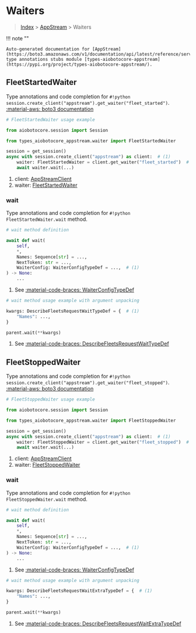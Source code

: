 # Waiters

> [Index](../README.md) > [AppStream](./README.md) > Waiters

!!! note ""

    Auto-generated documentation for [AppStream](https://boto3.amazonaws.com/v1/documentation/api/latest/reference/services/appstream.html#appstream)
    type annotations stubs module [types-aiobotocore-appstream](https://pypi.org/project/types-aiobotocore-appstream/).

## FleetStartedWaiter

Type annotations and code completion for `#!python session.create_client("appstream").get_waiter("fleet_started")`.
[:material-aws: boto3 documentation](https://boto3.amazonaws.com/v1/documentation/api/latest/reference/services/appstream/waiter/FleetStarted.html#AppStream.Waiter.FleetStarted)

```python
# FleetStartedWaiter usage example

from aiobotocore.session import Session

from types_aiobotocore_appstream.waiter import FleetStartedWaiter

session = get_session()
async with session.create_client("appstream") as client:  # (1)
    waiter: FleetStartedWaiter = client.get_waiter("fleet_started")  # (2)
    await waiter.wait(...)
```

1. client: [AppStreamClient](./client.md)
2. waiter: [FleetStartedWaiter](./waiters.md#fleetstartedwaiter)


### wait

Type annotations and code completion for `#!python FleetStartedWaiter.wait` method.

```python
# wait method definition

await def wait(
    self,
    *,
    Names: Sequence[str] = ...,
    NextToken: str = ...,
    WaiterConfig: WaiterConfigTypeDef = ...,  # (1)
) -> None:
    ...
```

1. See [:material-code-braces: WaiterConfigTypeDef](./type_defs.md#waiterconfigtypedef)


```python
# wait method usage example with argument unpacking

kwargs: DescribeFleetsRequestWaitTypeDef = {  # (1)
    "Names": ...,
}

parent.wait(**kwargs)
```

1. See [:material-code-braces: DescribeFleetsRequestWaitTypeDef](./type_defs.md#describefleetsrequestwaittypedef)
## FleetStoppedWaiter

Type annotations and code completion for `#!python session.create_client("appstream").get_waiter("fleet_stopped")`.
[:material-aws: boto3 documentation](https://boto3.amazonaws.com/v1/documentation/api/latest/reference/services/appstream/waiter/FleetStopped.html#AppStream.Waiter.FleetStopped)

```python
# FleetStoppedWaiter usage example

from aiobotocore.session import Session

from types_aiobotocore_appstream.waiter import FleetStoppedWaiter

session = get_session()
async with session.create_client("appstream") as client:  # (1)
    waiter: FleetStoppedWaiter = client.get_waiter("fleet_stopped")  # (2)
    await waiter.wait(...)
```

1. client: [AppStreamClient](./client.md)
2. waiter: [FleetStoppedWaiter](./waiters.md#fleetstoppedwaiter)


### wait

Type annotations and code completion for `#!python FleetStoppedWaiter.wait` method.

```python
# wait method definition

await def wait(
    self,
    *,
    Names: Sequence[str] = ...,
    NextToken: str = ...,
    WaiterConfig: WaiterConfigTypeDef = ...,  # (1)
) -> None:
    ...
```

1. See [:material-code-braces: WaiterConfigTypeDef](./type_defs.md#waiterconfigtypedef)


```python
# wait method usage example with argument unpacking

kwargs: DescribeFleetsRequestWaitExtraTypeDef = {  # (1)
    "Names": ...,
}

parent.wait(**kwargs)
```

1. See [:material-code-braces: DescribeFleetsRequestWaitExtraTypeDef](./type_defs.md#describefleetsrequestwaitextratypedef)
